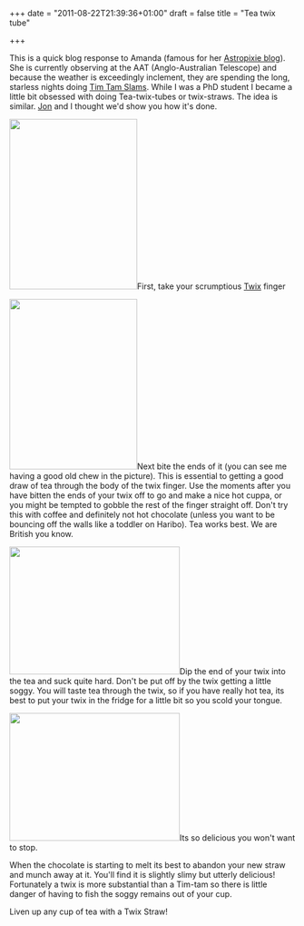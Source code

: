 +++
date = "2011-08-22T21:39:36+01:00"
draft = false
title = "Tea twix tube"

+++

<p>This is a quick blog response to Amanda (famous for her <a href="http://amandabauer.blogspot.com/">Astropixie blog</a>). She is currently observing at the AAT (Anglo-Australian Telescope) and because the weather is exceedingly inclement, they are spending the long, starless nights doing <a href="http://amandabauer.blogspot.com/2011/08/tim-tam-slam.html">Tim Tam Slams</a>. While I was a PhD student I became a little bit obsessed with doing Tea-twix-tubes or twix-straws. The idea is similar. <a href="http://jyardley.co.uk">Jon</a> and I thought we'd show you how it's done.</p>

<p><a href="http://static.darkmattersheep.uk/2011/08/IMG_0700.jpg"><img alt="" class="aligncenter size-medium wp-image-513" height="300" src="http://static.darkmattersheep.uk/2011/08/IMG_0700-225x300.jpg" title="Naked twix" width="225" /></a>First, take your scrumptious <a href="http://www.twix.com/">Twix</a> finger</p>

<p><a href="http://static.darkmattersheep.uk/2011/08/IMG_0699.jpg"><img alt="" class="aligncenter size-medium wp-image-512" height="300" src="http://static.darkmattersheep.uk/2011/08/IMG_0699-225x300.jpg" title="Bitten twix" width="225" /></a>Next bite the ends of it (you can see me having a good old chew in the picture). This is essential to getting a good draw of tea through the body of the twix finger. Use the moments after you have bitten the ends of your twix off to go and make a nice hot cuppa, or you might be tempted to gobble the rest of the finger straight off. Don't try this with coffee and definitely not hot chocolate (unless you want to be bouncing off the walls like a toddler on Haribo). Tea works best. We are British you know.</p>

<p><a href="http://static.darkmattersheep.uk/2011/08/IMG_0701.jpg"><img alt="" class="aligncenter size-medium wp-image-514" height="225" src="http://static.darkmattersheep.uk/2011/08/IMG_0701-300x225.jpg" title="Suck the tea" width="300" /></a>Dip the end of your twix into the tea and suck quite hard. Don't be put off by the twix getting a little soggy. You will taste tea through the twix, so if you have really hot tea, its best to put your twix in the fridge for a little bit so you scold your tongue.</p>

<p><a href="http://static.darkmattersheep.uk/2011/08/IMG_0702.jpg"><img alt="" class="aligncenter size-medium wp-image-515" height="225" src="http://static.darkmattersheep.uk/2011/08/IMG_0702-300x225.jpg" title="Keep sucking that tea" width="300" /></a>Its so delicious you won't want to stop.</p>

<p>When the chocolate is starting to melt its best to abandon your new straw and munch away at it. You'll find it is slightly slimy but utterly delicious! Fortunately a twix is more substantial than a Tim-tam so there is little danger of having to fish the soggy remains out of your cup.</p>

<p>Liven up any cup of tea with a Twix Straw!</p>